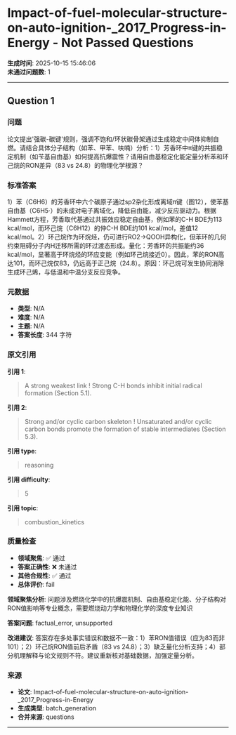 # Impact-of-fuel-molecular-structure-on-auto-ignition-_2017_Progress-in-Energy - Not Passed Questions

**生成时间**: 2025-10-15 15:46:06  
**未通过问题数**: 1

---

## Question 1

### 问题

论文提出'强碳-碳键'规则，强调不饱和/环状碳骨架通过生成稳定中间体抑制自燃。请结合具体分子结构（如苯、甲苯、呋喃）分析：1）芳香环中π键的共振稳定机制（如苄基自由基）如何提高抗爆震性？请用自由基稳定化能定量分析苯和环己烷的RON差异（83 vs 24.8）的物理化学根源？

### 标准答案

1）苯（C6H6）的芳香环中六个碳原子通过sp2杂化形成离域π键（图12），使苯基自由基（C6H5·）的未成对电子离域化，降低自由能，减少反应驱动力。根据Hammett方程，芳香取代基通过共振效应稳定自由基，例如苯的C-H BDE为113 kcal/mol，而环己烷（C6H12）的仲C-H BDE约101 kcal/mol，差值12 kcal/mol。2）环己烷作为环烷烃，仍可进行RO2→QOOH异构化，但苯环的几何约束阻碍分子内H迁移所需的环过渡态形成。量化：芳香环的共振能约36 kcal/mol，显著高于环烷烃的环应变能（例如环己烷接近0）。因此，苯的RON高达101，而环己烷仅83，仍远高于正己烷（24.8）。原因：环己烷可发生协同消除生成环己烯，与低温和中温分支反应竞争。

### 元数据

- **类型**: N/A
- **难度**: N/A
- **主题**: N/A
- **答案长度**: 344 字符

### 原文引用

**引用 1**:
> A strong weakest link ! Strong C-H bonds inhibit initial radical formation (Section 5.1).

**引用 2**:
> Strong and/or cyclic carbon skeleton ! Unsaturated and/or cyclic carbon bonds promote the formation of stable intermediates (Section 5.3).

**引用 type**:
> reasoning

**引用 difficulty**:
> 5

**引用 topic**:
> combustion_kinetics

### 质量检查

- **领域聚焦**: ✅ 通过
- **答案正确性**: ❌ 未通过
- **其他合规性**: ✅ 通过
- **总体评价**: fail

**领域聚焦分析**: 问题涉及燃烧化学中的抗爆震机制、自由基稳定化能、分子结构对RON值影响等专业概念，需要燃烧动力学和物理化学的深度专业知识

**答案问题**: factual_error, unsupported

**改进建议**: 答案存在多处事实错误和数据不一致：1）苯RON值错误（应为83而非101）；2）环己烷RON值前后矛盾（83 vs 24.8）；3）缺乏量化分析支持；4）部分机理解释与论文规则不符。建议重新核对基础数据，加强定量分析。

### 来源

- **论文**: Impact-of-fuel-molecular-structure-on-auto-ignition-_2017_Progress-in-Energy
- **生成类型**: batch_generation
- **合并来源**: questions

---

